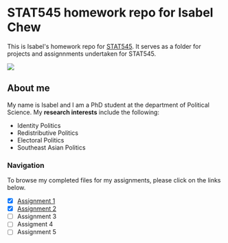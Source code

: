 # STAT545 homework repo for Isabel Chew
This is Isabel's homework repo for [STAT545](https://stat545.stat.ubc.ca). It serves as a folder for projects and assignnments undertaken for STAT545. 

![](https://media.tenor.com/images/4499c00cb6446e066b244a7859f695af/tenor.gif)

## About me 

My name is Isabel and I am a PhD student at the department of Political Science. My **research interests** include the following:

* Identity Politics
* Redistributive Politics
* Electoral Politics
* Southeast Asian Politics

### Navigation

To browse my completed files for my assignments, please click on the links below.

- [x] [Assignment 1](https://github.com/STAT545-UBC-hw-2019-20/stat545-hw-isabelchew/tree/master/Assignment%201)
- [x] [Assignment 2](https://github.com/STAT545-UBC-hw-2019-20/stat545-hw-isabelchew/tree/master/Assignment%202)
- [ ] Assignment 3
- [ ] Assigment 4
- [ ] Assignment 5
